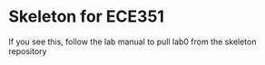 # Skeleton for ECE351

If you see this, follow the lab manual to pull lab0 
from the skeleton repository
